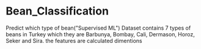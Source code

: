 # Bean_Classification
Predict which type of bean("Supervised ML")
 Dataset contains 7 types of beans in Turkey which they are Barbunya, Bombay, Cali, Dermason, Horoz, Seker and Sira.
 the features are calculated dimentions 
